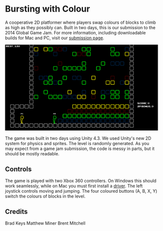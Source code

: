 # Bursting with Colour

A cooperative 2D platformer where players swap colours of blocks to climb as
high as they possibly can. Built in two days, this is our submission to the
2014 Global Game Jam. For more information, including downloadable builds for
Mac and PC, visit our [submission page](http://globalgamejam.org/2014/games/bursting-colour).

![Bursting with Colour Screenshot](Screenshot.png)

The game was built in two days using Unity 4.3. We used Unity's new 2D system
for physics and sprites. The level is randomly generated. As you may expect
from a game jam submission, the code is messy in parts, but it should be mostly
readable.


## Controls

The game is played with two Xbox 360 controllers. On Windows this should work
seamlessly, while on Mac you must first install a
[driver](http://tattiebogle.net/index.php/ProjectRoot/Xbox360Controller/OsxDriver).
The left joystick controls moving and jumping. The four coloured buttons (A, B,
X, Y) switch the colours of blocks in the level.


## Credits

Brad Keys
Matthew Miner
Brent Mitchell
